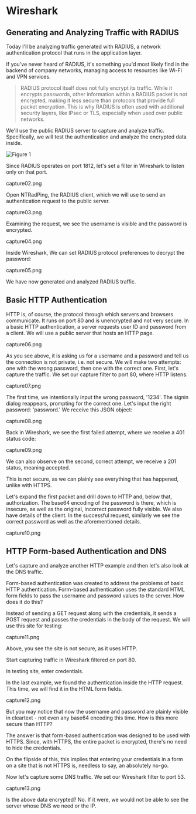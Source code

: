 # Wireshark

## Generating and Analyzing Traffic with RADIUS

Today I'll be analyzing traffic generated with RADIUS, a network authentication protocol that runs in the application layer.

If you've never heard of RADIUS, it's something you'd most likely find in the backend of company networks, managing access to resources like Wi-Fi and VPN services.

> RADIUS protocol itself does not fully encrypt its traffic. While it encrypts passwords, other information within a RADIUS packet is not encrypted, making it less secure than protocols that provide full packet encryption. This is why RADIUS is often used with additional security layers, like IPsec or TLS, especially when used over public networks.

We'll use the public RADIUS server to capture and analyze traffic. Specifically, we will test the authentication and analyze the encrypted data inside.

![Figure 1](/img/capture01.png.png 'Figure 1')

Since RADIUS operates on port 1812, let's set a filter in Wireshark to listen only on that port.

capture02.png

Open NTRadPing, the RADIUS client, which we will use to send an authentication request to the public server.

capture03.png

Examining the request, we see the username is visible and the password is encrypted.

capture04.png

Inside Wireshark, We can set RADIUS protocol preferences to decrypt the password:

capture05.png

We have now generated and analyzed RADIUS traffic.

## Basic HTTP Authentication

HTTP is, of course, the protocol through which servers and browsers communicate. It runs on port 80 and is unencrypted and not very secure. In a basic HTTP authentication, a server requests user ID and password from a client. We will use a public server that hosts an HTTP page.

capture06.png

As you see above, it is asking us for a username and a password and tell us the connection is not private, i.e. not secure. We will make two attempts: one with the wrong password, then one with the correct one. First, let's capture the traffic. We set our capture filter to port 80, where HTTP listens.

capture07.png

The first time, we intentionally input the wrong password, '1234'. The signin dialog reappears, prompting for the correct one. Let's input the right password: 'password.' We receive this JSON object:

capture08.png

Back in Wireshark, we see the first failed attempt, where we receive a 401 status code:

capture09.png

We can also observe on the second, correct attempt, we receive a 201 status, meaning accepted.

This is not secure, as we can plainly see everything that has happened, unlike with HTTPS.

Let's expand the first packet and drill down to HTTP and, below that, authorization. The base64 encoding of the password is there, which is insecure, as well as the original, incorrect password fully visible. We also have details of the client. In the successful request, similarly we see the correct password as well as the aforementioned details.

capture10.png

## HTTP Form-based Authentication and DNS

Let's capture and analyze another HTTP example and then let's also look at the DNS traffic.

Form-based authentication was created to address the problems of basic HTTP authentication. Form-based authentication uses the standard HTML form fields to pass the username and password values to the server. How does it do this?

Instead of sending a GET request along with the credentials, it sends a POST request and passes the credentials in the body of the request. We will use this site for testing:

capture11.png

Above, you see the site is not secure, as it uses HTTP.

Start capturing traffic in Wireshark filtered on port 80.

In testing site, enter credentials.

In the last example, we found the authentication inside the HTTP request. This time, we will find it in the HTML form fields.

capture12.png

But you may notice that now the username and password are plainly visible in cleartext - not even any base64 encoding this time. How is this more secure than HTTP?

The answer is that form-based authentication was designed to be used with HTTPS. Since, with HTTPS, the entire packet is encrypted, there's no need to hide the credentials.

On the flipside of this, this implies that entering your credentials in a form on a site that is not HTTPS is, needless to say, an absolutely no-go.

Now let's capture some DNS traffic. We set our Wireshark filter to port 53.

capture13.png

Is the above data encrypted? No. If it were, we would not be able to see the server whose DNS we need or the IP.
